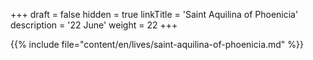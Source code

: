 +++
draft = false
hidden = true
linkTitle = 'Saint Aquilina of Phoenicia'
description = '22 June'
weight = 22
+++

{{% include file="content/en/lives/saint-aquilina-of-phoenicia.md" %}}
